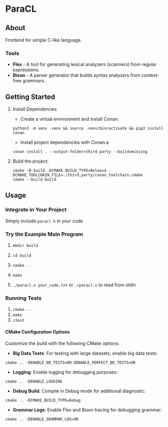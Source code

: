 # ParaCL

## About

Frontend for simple C-like language.

### Tools

- **Flex** - A tool for generating lexical analyzers (scanners) from regular expressions.
- **Bison** - A parser generator that builds syntax analyzers from context-free grammars.

## Getting Started

1) Install Dependencies

	- Create a virtual environment and install Conan:
	```
	python3 -m venv .venv && source .venv/bin/activate && pip3 install conan
	```

	- Install project dependencies with Conan:a
	```
	conan install . --output-folder=third_party --build=missing
	```

2) Build the project:
	```
	cmake -B build -DCMAKE_BUILD_TYPE=Release -DCMAKE_TOOLCHAIN_FILE=./third_party/conan_toolchain.cmake
	cmake --build build
	```

## Usage

### Integrate in Your Project

Simply include `paracl.h` in your code

### Try the Example Main Program

1) `mkdir build`

2) `cd build`

3) `cmake ..`

4) `make`

5) `./paracl.x your_code.txt` or `./paracl.x` to read from stdin

### Running Tests

1) `cmake ..`
2) `make`
3) `ctest`

#### CMake Configuration Options

Customize the build with the following CMake options:

- **Big Data Tests**: For testing with large datasets, enable big data tests:
```
cmake .. -DENABLE_BD_TESTS=ON DENABLE_PERFECT_BD_TESTS=ON
```

- **Logging**: Enable logging for debugging purposes:
```
cmake .. -DENABLE_LOGGING
```

- **Debug Build**: Compile in Debug mode for additional diagnostic:
```
cmake .. -DCMAKE_BUILD_TYPE=Debug
```

- **Grammar Logs**: Enable Flex and Bison tracing for debugging grammar:
```
cmake .. -DENABLE_GRAMMAR_LOG=ON
```





